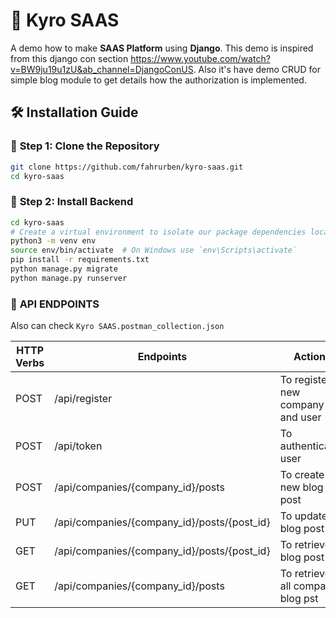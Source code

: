# 🚀 Kyro SAAS

A demo how to make **SAAS Platform** using **Django**.
This demo is inspired from this django con section https://www.youtube.com/watch?v=BW9ju19u1zU&ab_channel=DjangoConUS.
Also it's have demo CRUD for simple blog module to get details how the authorization is implemented.

## 🛠️ Installation Guide

### 🔹 **Step 1: Clone the Repository**

```sh
git clone https://github.com/fahrurben/kyro-saas.git
cd kyro-saas
```

### 🔹 **Step 2: Install Backend**

```sh
cd kyro-saas
# Create a virtual environment to isolate our package dependencies locally
python3 -m venv env
source env/bin/activate  # On Windows use `env\Scripts\activate`
pip install -r requirements.txt
python manage.py migrate
python manage.py runserver
```

### 🔹 **API ENDPOINTS**
Also can check ```Kyro SAAS.postman_collection.json```

| HTTP Verbs | Endpoints                                   | Action                                |
|------------|---------------------------------------------|---------------------------------------|
| POST       | /api/register                               | To register new company and user      |
| POST       | /api/token                                  | To authenticate user                  |
| POST       | /api/companies/{company_id}/posts           | To create a new blog post             |
| PUT        | /api/companies/{company_id}/posts/{post_id} | To update a blog post                 |
| GET        | /api/companies/{company_id}/posts/{post_id} | To retrieve blog post                 |
| GET        | /api/companies/{company_id}/posts           | To retrieve all company blog pst      |



